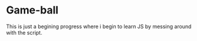 # Game-ball
 This is just a begining progress where i begin to learn JS by messing around with the script.
